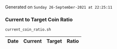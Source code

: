 Generated on `Sunday 26-September-2021 at 22:25:11`

### Current to Target Coin Ratio
`current_coin_ratio.sh`

Date|Current|Target|Ratio
---|---|---|---
